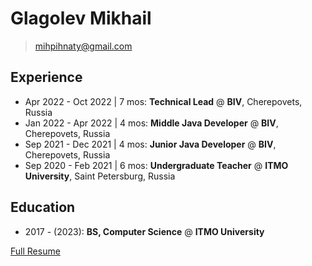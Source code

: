 # Glagolev Mikhail

> [mihpihnaty@gmail.com](mailto:mihpihnaty@gmail.com)

## Experience

- Apr 2022 - Oct 2022 | 7 mos: **Technical Lead** @ **BIV**, Cherepovets, Russia
- Jan 2022 - Apr 2022 | 4 mos: **Middle Java Developer** @ **BIV**, Cherepovets, Russia
- Sep 2021 - Dec 2021 | 4 mos: **Junior Java Developer** @ **BIV**, Cherepovets, Russia
- Sep 2020 - Feb 2021 | 6 mos: **Undergraduate Teacher** @ **ITMO University**, Saint Petersburg, Russia

## Education

- 2017 - (2023): **BS, Computer Science** @ **ITMO University**

[Full Resume](resume.pdf)

